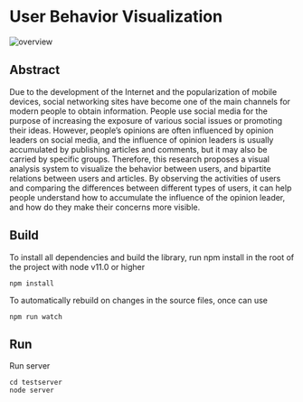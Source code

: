 # User Behavior Visualization
![overview](https://i.imgur.com/RuBM9lt.png "system overview")

Abstract
----
Due to the development of the Internet and the popularization of mobile devices, social networking sites have become one of the main channels for modern people to obtain information. People use social media for the purpose of increasing the exposure of various social issues or promoting their ideas. However, people’s opinions are often influenced by opinion leaders on social media, and the influence of opinion leaders is usually accumulated by publishing articles and comments, but it may also be carried by specific groups. Therefore, this research proposes a visual analysis system to visualize the behavior between users, and bipartite relations between users and articles. By observing the activities of users and comparing the differences between different types of users, it can help people understand how to accumulate the influence of the opinion leader, and how do they make their concerns more visible.

Build
----------------------
To install all dependencies and build the library, run npm install in the root of the project with node v11.0 or higher

    npm install
To automatically rebuild on changes in the source files, once can use

    npm run watch
    
Run
----
Run server

    cd testserver
    node server
